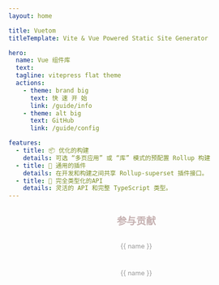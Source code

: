 ```yaml
---
layout: home

title: Vuetom
titleTemplate: Vite & Vue Powered Static Site Generator

hero:
  name: Vue 组件库
  text: 
  tagline: vitepress flat theme 
  actions:
    - theme: brand big
      text: 快 速 开 始
      link: /guide/info
    - theme: alt big
      text: GitHub
      link: /guide/config

features:
  - title: 📦 优化的构建
    details: 可选 “多页应用” 或 “库” 模式的预配置 Rollup 构建
  - title: 🔩 通用的插件
    details: 在开发和构建之间共享 Rollup-superset 插件接口。
  - title: 🔑 完全类型化的API
    details: 灵活的 API 和完整 TypeScript 类型。
---
```


<div class="frontpage sponsors">
  <h2>参与贡献</h2>
  <div class="platinum-sponsors">
    <a v-for="{ href, src, name, id } of sponsors.filter(s => s.tier === 'platinum')" :href="href" >
      <img :src="src" :alt="name" :id="`sponsor-${id}`">
      <p>{{ name }}</p>
    </a>
  </div>
  <div class="gold-sponsors">
    <a v-for="{ href, src, name, id } of sponsors.filter(s => s.tier !== 'platinum')" :href="href" >
      <img :src="src" :alt="name" :id="`sponsor-${id}`">
      <p>{{ name }}</p>
    </a>
  </div>
</div>

<script setup>


import { onMounted } from 'vue'
import pk from 'vitepress-theme-vuetom/package.json'

const sponsors = [
  {
    "id": "huangpeijin",
    "name": "huangpeijin",
    "href": "https://github.com/Huangpeijin",
    "src": "https://github.com/Huangpeijin.png",
    "tier": "platinum"
  },
  {
    "id": "Neajue",
    "name": "Neajue",
    "href": "https://github.com/Neajue",
    "src": "https://github.com/Neajue.png",
    "tier": "platinum"
    
  },
  {
    "id": "EnJoy77",
    "name": "EnJoy77",
    "href": "https://github.com/EnJoy77",
    "src": "https://github.com/EnJoy77.png"
  },
  {
    "id": "zkeq",
    "name": "zkeq",
    "href": "https://github.com/zkeq",
    "src": "https://github.com/zkeq.png"
  }
  ,
  {
    "id": "beginnierweb2",
    "name": "beginnierweb2",
    "href": "https://github.com/beginnierweb2",
    "src": "https://avatars.githubusercontent.com/u/87230594?v=4"
  }
   ,
  {
    "id": "ColdyNi",
    "name": "ColdyNi",
    "href": "https://github.com/ColdyNi",
    "src": "https://github.com/ColdyNi.png"
  }
]

// function fetchReleaseTag() {
//   onMounted(() => {
//     const dom = document.getElementsByClassName('name')
//     const mainTitle = dom[0]
//     const docsReleaseTag = document.createElement('span')
//     docsReleaseTag.classList.add('release-tag')
//     const releaseTagName = `v${pk.version}`
//     docsReleaseTag.innerText = releaseTagName
//     if (releaseTagName !== undefined) {
//       mainTitle.appendChild(docsReleaseTag)
//     }
//     // fetch('https://api.github.com/repos/vitejs/docs-cn/releases/latest')
//     //   .then((res) => res.json())
//     //   .then((json) => {
//     //     const mainTitle = document.getElementById('main-title')
//     //     mainTitle.style.position = 'relative'

//     //     const docsReleaseTag = document.createElement('span')
//     //     docsReleaseTag.classList.add('release-tag')
//     //     const releaseTagName = json.tag_name
//     //     docsReleaseTag.innerText = releaseTagName

//     //     if (releaseTagName !== undefined) {
//     //       mainTitle.appendChild(docsReleaseTag)
//     //     }
//     //   })
//   })
// }

// fetchReleaseTag()
</script>

<style>
.sponsors {
  padding: 0 1.5rem 2rem;
  font-size: 0.8rem;
}

.sponsors a {
  color: #999;
  margin: 1em;
  display: block;
}

.sponsors img {
  max-width: 200px;
  max-height: 80px;
  border-radius: 40px;
}

.sponsors.frontpage {
  text-align: center;
}

.sponsors.frontpage img {
  display: inline-block;
  /* vertical-align: middle; */
}

.sponsors.frontpage h2 {
  color: #c5b0b0;
  font-size: 1.2rem;
  border: none;
}

.sponsors.sidebar a img {
  max-height: 36px;
}

.gold-sponsors {
     width: fit-content;
    display: flex;
    flex-wrap: wrap;
    justify-content: space-evenly;
    align-items: center;
    margin: auto;
}

</style>

